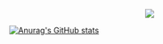 

<div align="center">
<img src="https://media4.giphy.com/media/pg5IBLw1nHKANuVRlF/200w.webp"></img>
</div>


[![Anurag's GitHub stats](https://github-readme-stats.vercel.app/api?username=zqadiri)](https://github.com/anuraghazra/github-readme-stats)
